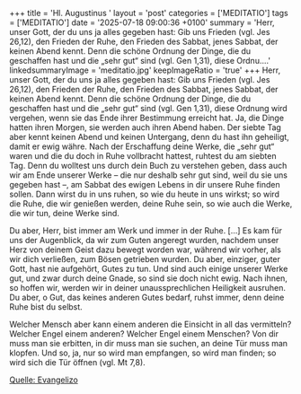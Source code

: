 +++
title = 'Hl. Augustinus  '
layout = 'post'
categories = ['MEDITATIO']
tags = ['MEDITATIO']
date = '2025-07-18 09:00:36 +0100'
summary = 'Herr, unser Gott, der du uns ja alles gegeben hast: Gib uns Frieden (vgl. Jes 26,12), den Frieden der Ruhe, den Frieden des Sabbat, jenes Sabbat, der keinen Abend kennt. Denn die schöne Ordnung der Dinge, die du geschaffen hast und die „sehr gut“ sind (vgl. Gen 1,31), diese Ordnu....'
linkedsummaryImage = 'meditatio.jpg'
keepImageRatio = 'true'
+++
Herr, unser Gott, der du uns ja alles gegeben hast: Gib uns Frieden (vgl. Jes 26,12), den Frieden der Ruhe, den Frieden des Sabbat, jenes Sabbat, der keinen Abend kennt. Denn die schöne Ordnung der Dinge, die du geschaffen hast und die „sehr gut“ sind (vgl. Gen 1,31), diese Ordnung wird vergehen, wenn sie das Ende ihrer Bestimmung erreicht hat.<!--more--> Ja, die Dinge hatten ihren Morgen, sie werden auch ihren Abend haben. Der siebte Tag aber kennt keinen Abend und keinen Untergang, denn du hast ihn geheiligt, damit er ewig währe. Nach der Erschaffung deine Werke, die „sehr gut“ waren und die du doch in Ruhe vollbracht hattest, ruhtest du am siebten Tag. Denn du wolltest uns durch dein Buch zu verstehen geben, dass auch wir am Ende unserer Werke – die nur deshalb sehr gut sind, weil du sie uns gegeben hast –, am Sabbat des ewigen Lebens in dir unsere Ruhe finden sollen. Dann wirst du in uns ruhen, so wie du heute in uns wirkst; so wird die Ruhe, die wir genießen werden, deine Ruhe sein, so wie auch die Werke, die wir tun, deine Werke sind.
 
Du aber, Herr, bist immer am Werk und immer in der Ruhe. […] Es kam für uns der Augenblick, da wir zum Guten angeregt wurden, nachdem unser Herz von deinem Geist dazu bewegt worden war, während wir vorher, als wir dich verließen, zum Bösen getrieben wurden. Du aber, einziger, guter Gott, hast nie aufgehört, Gutes zu tun. Und sind auch einige unserer Werke gut, und zwar durch deine Gnade, so sind sie doch nicht ewig. Nach ihnen, so hoffen wir, werden wir in deiner unaussprechlichen Heiligkeit ausruhen. Du aber, o Gut, das keines anderen Gutes bedarf, ruhst immer, denn deine Ruhe bist du selbst.
 
Welcher Mensch aber kann einem anderen die Einsicht in all das vermitteln? Welcher Engel einem anderen? Welcher Engel einem Menschen? Von dir muss man sie erbitten, in dir muss man sie suchen, an deine Tür muss man klopfen. Und so, ja, nur so wird man empfangen, so wird man finden; so wird sich die Tür öffnen (vgl. Mt 7,8).


[Quelle: Evangelizo](https://evangeliumtagfuertag.org/DE/gospel)
